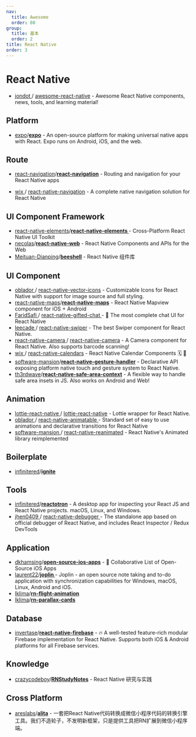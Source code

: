 ```yaml
---
nav:
  title: Awesome
  order: 80
group:
  title: 基本
  order: 2
title: React Native
order: 3
---
```


# React Native

- [jondot ](https://github.com/jondot)/ [awesome-react-native](https://github.com/jondot/awesome-react-native) - Awesome React Native components, news, tools, and learning material!

## Platform

- [expo](https://github.com/expo?type=source)/**[expo](https://github.com/expo/expo)** - An open-source platform for making universal native apps with React. Expo runs on Android, iOS, and the web.

## Route

- [react-navigation](https://github.com/react-navigation?type=source)/**[react-navigation](https://github.com/react-navigation/react-navigation)** - Routing and navigation for your React Native apps

- [wix ](https://github.com/wix)/ [react-native-navigation](https://github.com/wix/react-native-navigation) - A complete native navigation solution for React Native

## UI Component Framework

- [react-native-elements](https://github.com/react-native-elements?type=source)/**[react-native-elements ](https://github.com/react-native-elements/react-native-elements)**- Cross-Platform React Native UI Toolkit
- [necolas](https://github.com/necolas)/**[react-native-web](https://github.com/necolas/react-native-web)** - React Native Components and APIs for the Web
- [Meituan-Dianping](https://github.com/Meituan-Dianping?type=source)/**[beeshell](https://github.com/Meituan-Dianping/beeshell)** - React Native 组件库

## UI Component

- [oblador ](https://github.com/oblador)/ [react-native-vector-icons](https://github.com/oblador/react-native-vector-icons) - Customizable Icons for React Native with support for image source and full styling.
- [react-native-maps](https://github.com/react-native-maps?type=source)/**[react-native-maps](https://github.com/react-native-maps/react-native-maps)** - React Native Mapview component for iOS + Android
- [FaridSafi ](https://github.com/FaridSafi)/ [react-native-gifted-chat ](https://github.com/FaridSafi/react-native-gifted-chat)- 💬 The most complete chat UI for React Native
- [leecade ](https://github.com/leecade)/ [react-native-swiper](https://github.com/leecade/react-native-swiper) - The best Swiper component for React Native.
- [react-native-camera ](https://github.com/react-native-camera)/ [react-native-camera](https://github.com/react-native-camera/react-native-camera) - A Camera component for React Native. Also supports barcode scanning!
- [wix ](https://github.com/wix)/ [react-native-calendars](https://github.com/wix/react-native-calendars) - React Native Calendar Components 🗓️ 📆
- [software-mansion](https://github.com/software-mansion?type=source)/**[react-native-gesture-handler](https://github.com/software-mansion/react-native-gesture-handler)** - Declarative API exposing platform native touch and gesture system to React Native.
- [th3rdwave](https://github.com/th3rdwave?type=source)/**[react-native-safe-area-context](https://github.com/th3rdwave/react-native-safe-area-context)** - A flexible way to handle safe area insets in JS. Also works on Android and Web!

## Animation

- [lottie-react-native ](https://github.com/lottie-react-native)/ [lottie-react-native](https://github.com/lottie-react-native/lottie-react-native) - Lottie wrapper for React Native.
- [oblador ](https://github.com/oblador)/ [react-native-animatable ](https://github.com/oblador/react-native-animatable)- Standard set of easy to use animations and declarative transitions for React Native
- [software-mansion ](https://github.com/software-mansion)/ [react-native-reanimated](https://github.com/software-mansion/react-native-reanimated) - React Native's Animated library reimplemented

## Boilerplate

- [infinitered](https://github.com/infinitered?type=source)/**[ignite](https://github.com/infinitered/ignite)**

## Tools

- [infinitered](https://github.com/infinitered?type=source)/**[reactotron](https://github.com/infinitered/reactotron)** - A desktop app for inspecting your React JS and React Native projects. macOS, Linux, and Windows.
- [jhen0409 ](https://github.com/jhen0409)/ [react-native-debugger ](https://github.com/jhen0409/react-native-debugger)- The standalone app based on official debugger of React Native, and includes React Inspector / Redux DevTools

## Application

- [dkhamsing](https://github.com/dkhamsing)/**[open-source-ios-apps](https://github.com/dkhamsing/open-source-ios-apps)** - 📱 Collaborative List of Open-Source iOS Apps
- [laurent22](https://github.com/laurent22)/**[joplin ](https://github.com/laurent22/joplin)**- Joplin - an open source note taking and to-do application with synchronization capabilities for Windows, macOS, Linux, Android and iOS.
- [lklima](https://github.com/lklima)/**[rn-flight-animation](https://github.com/lklima/rn-flight-animation)**
- [lklima](https://github.com/lklima)/**[rn-parallax-cards](https://github.com/lklima/rn-parallax-cards)**

## Database

- [invertase](https://github.com/invertase?type=source)/**[react-native-firebase](https://github.com/invertase/react-native-firebase)** - 🔥 A well-tested feature-rich modular Firebase implementation for React Native. Supports both iOS & Android platforms for all Firebase services.

## Knowledge

- [crazycodeboy](https://github.com/crazycodeboy)/**[RNStudyNotes](https://github.com/crazycodeboy/RNStudyNotes)** - React Native 研究与实践

## Cross Platform

- [areslabs](https://github.com/areslabs?type=source)/**[alita](https://github.com/areslabs/alita)** - 一套把React Native代码转换成微信小程序代码的转换引擎工具。我们不造轮子，不发明新框架，只是提供工具把RN扩展到微信小程序端。
